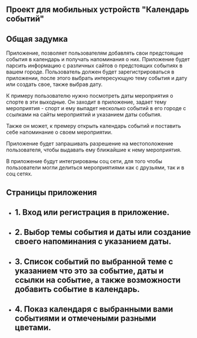 ## Проект для мобильных устройств  "Календарь событий"


## Общая задумка
Приложение, позволяет пользователям добавлять свои предстоящие события в календарь
и получать напоминания о них. Приложение будет парсить информацию с различных сайтов о предстоящих событиях в вашем городе. Пользователь должен будет зарегистрироваться в приложении, после этого выбрать интересующую тему события и дату или создать свое, также выбрав дату. 

К примеру пользователю нужно посмотреть даты мероприятия о спорте в эти выходные. Он заходит в приложение,
задает тему мероприятия - спорт и ему выпадет несколько событий в его городе с ссылками на сайты мероприятий и указанием даты события.

Также он может, к премеру открыть календарь событий и поставить себе напоминание о своем мероприятии.

Приложение будет запрашивать разрешение на местоположение пользователя, чтобы выдавать ему ближайшие к нему мероприятия. 

В приложение будут интегрированы соц сети, для того чтобы пользователи могли делиться мероприятиями как с друзьями, так и в соц сетях.


## Страницы приложения
- ## 1. Вход или регистрация в приложение.
- ## 2. Выбор темы события и даты или создание своего напоминания с указанием даты.
- ## 3. Список событий по выбранной теме с указанием что это за событие, даты и ссылки на событие, а также возможности добавить событие в календарь.
- ## 4. Показ календаря с выбранными вами событиями и отмечеными разными цветами.